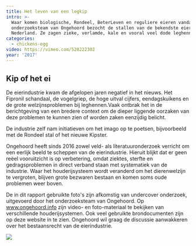 ```yaml
---
title: Het leven van een legkip
intro: >-
  Waar komen biologische, Rondeel, BeterLeven en reguliere eieren vandaan? Het
  onderzoeksteam van Ongehoord bezocht de stallen van de bekendste eierboeren in
  Nederland. Ze zagen zieke, verlamde, kale en vooral veel dode leghennen.
categories:
  - chickens-egg
video: https://vimeo.com/528222302
year: '2017'
---
```

## Kip of het ei

De eierindustrie kwam de afgelopen jaren negatief in het nieuws. Het Fipronil schandaal, de vogelgriep, de hoge uitval cijfers, eendagskuikens en de grote welzijnsproblemen bij leghennen.Vaak ontbrak het in de berichtgeving van een bredere context om de dieper liggende oorzaken van deze problemen te kunnen zien of worden zaken eenzijdig belicht.

De industrie zelf nam initiatieven om het imago op te poetsen, bijvoorbeeld met de Rondeel stal of het nieuwe Kipster.

Ongehoord heeft sinds 2016 zowel veld- als literatuuronderzoek verricht om een eerlijk beeld te scheppen van de eierindustrie. Hieruit blijkt dat er geen reëel vooruitzicht is op verbetering, omdat ziektes, sterfte en gedragsproblemen in direct verband staan met systematiek van de industrie. Waar het houderijsysteem wordt veranderd om het dierenwelzijn te vergroten, blijven grote bezwaren bestaan en komen soms oude problemen weer boven.

De in dit rapport gebruikte foto's zijn afkomstig van undercover onderzoek, uitgevoerd door het onderzoeksteam van Ongehoord. Op www.ongehoord.info zijn video- en foto-materiaal te bekijken van verschillende houderijsystemen. Ook veel gebruikte brondocumenten zijn op deze website in te zien. Ongehoord wil graag de discussie aanwakkeren over het bestaansrecht van de eierindustrie.

![](http://www.ongehoord.info/wp-content/uploads/2017/12/Ysselsteyn_7088Web-1024x683.jpg)